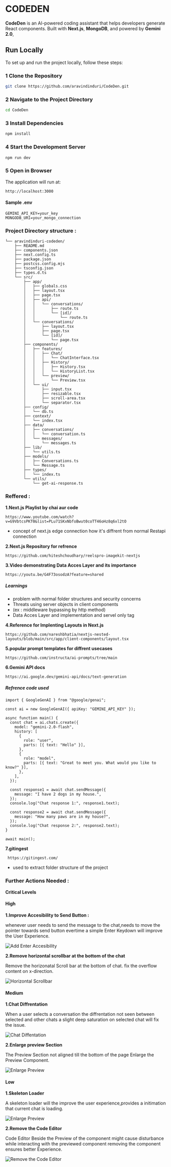 # CODEDEN

**CodeDen** is an AI-powered coding assistant that helps developers generate React components. Built with **Next.js**, **MongoDB**, and powered by **Gemini 2.0**, 

##  Run Locally

To set up and run the project locally, follow these steps:

### 1️ Clone the Repository
```sh
git clone https://github.com/aravindinduri/CodeDen.git
```

### 2️ Navigate to the Project Directory
```sh
cd CodeDen
```

### 3️ Install Dependencies
```sh
npm install
```

### 4️ Start the Development Server
```sh
npm run dev
```

### 5️ Open in Browser  
The application will run at:  
```
http://localhost:3000
```

#### Sample .env
```
GEMINI_API_KEY=your_key
MONGODB_URI=your_mongo_connection
```
### Project Directory structure :
```
└── aravindinduri-codeden/
    ├── README.md
    ├── components.json
    ├── next.config.ts
    ├── package.json
    ├── postcss.config.mjs
    ├── tsconfig.json
    ├── types.d.ts
    └── src/
        ├── app/
        │   ├── globals.css
        │   ├── layout.tsx
        │   ├── page.tsx
        │   ├── api/
        │   │   └── conversations/
        │   │       ├── route.ts
        │   │       └── [id]/
        │   │           └── route.ts
        │   └── conversations/
        │       ├── layout.tsx
        │       ├── page.tsx
        │       └── [id]/
        │           └── page.tsx
        ├── components/
        │   ├── features/
        │   │   ├── Chat/
        │   │   │   └── ChatInterface.tsx
        │   │   ├── History/
        │   │   │   ├── History.tsx
        │   │   │   └── HistoryList.tsx
        │   │   └── preview/
        │   │       └── Preview.tsx
        │   └── ui/
        │       ├── input.tsx
        │       ├── resizable.tsx
        │       ├── scroll-area.tsx
        │       └── separator.tsx
        ├── config/
        │   └── db.ts
        ├── context/
        │   └── index.tsx
        ├── data/
        │   ├── conversations/
        │   │   └── conversation.ts
        │   └── messages/
        │       └── messages.ts
        ├── lib/
        │   └── utils.ts
        ├── models/
        │   ├── Conversations.ts
        │   └── Message.ts
        ├── types/
        │   └── index.ts
        └── utils/
            └── get-ai-response.ts
```

### Reffered :

**1.Next.js Playlist by chai aur code**

```https://www.youtube.com/watch?v=G9VbtcsPKT0&list=PLu71SKxNbfoBwut0coTT46oHz8q6xl2tO```
  
 - concept of next.js edge connection how it's diffrent from normal Restapi connection

**2.Next.js Repository for refrence**


```https://github.com/hiteshchoudhary/reelspro-imagekit-nextjs```

**3.Video demonstrating Data Acces Layer and its importance**

``` https://youtu.be/G4F73osodzA?feature=shared ```

  ##### Learnings
   - problem with normal folder structures and security concerns
   - Threats using server objects in client components
   -  (ex : middleware bypassing by http method)
   - Data Acces Layer and implementation and servel only tag

**4.Reference for Implenting Layouts in Next.js**

``` https://github.com/nareshbhatia/nextjs-nested-layouts/blob/main/src/app/client-components/layout.tsx ```

**5.popular prompt templates for diffrent usecases**

``` https://github.com/instructa/ai-prompts/tree/main ```


**6.Gemini API docs**

``` https://ai.google.dev/gemini-api/docs/text-generation ```

##### Refrence code used

```
import { GoogleGenAI } from "@google/genai";

const ai = new GoogleGenAI({ apiKey: "GEMINI_API_KEY" });

async function main() {
  const chat = ai.chats.create({
    model: "gemini-2.0-flash",
    history: [
      {
        role: "user",
        parts: [{ text: "Hello" }],
      },
      {
        role: "model",
        parts: [{ text: "Great to meet you. What would you like to know?" }],
      },
    ],
  });

  const response1 = await chat.sendMessage({
    message: "I have 2 dogs in my house.",
  });
  console.log("Chat response 1:", response1.text);

  const response2 = await chat.sendMessage({
    message: "How many paws are in my house?",
  });
  console.log("Chat response 2:", response2.text);
}

await main();
```
**7.gitingest**

``` https://gitingest.com/```

- used to extract folder structure of the project

### Further Actions Needed :

**Critical Levels**

#### High
**1.Improve Accesibility to Send Button :** 

   whenever user needs to send the message to the chat,needs to move the pointer towards send button evertime a simple Enter Keydown will improve the User Experience.

   ![Add Enter Accesibility](https://i.ibb.co/6cXbKwkM/Screenshot-from-2025-06-17-11-56-14.png)

**2.Remove horizontal scrollbar at the bottom of the chat**
  
  Remove the horizonatal Scroll bar at the bottom of chat.
  fix the overflow content on x-direction.
  
  ![Horizontal Scrollbar](https://i.ibb.co/bRLqHn1G/Screenshot-from-2025-06-17-11-53-05.png)

#### Medium
   
**1.Chat Diffrentation**

   When a user selects a conversation the diffrentation not seen between selected and other chats a slight deep saturation on selected chat will fix the issue.
    
![Chat Diffentation](https://i.ibb.co/WN6t3CdW/Screenshot-from-2025-06-17-11-58-53.png)

   
**2.Enlarge preview Section**

The Preview Section not aligned till the bottom of the page Enlarge the Preview Component.

![Enlarge Preview](https://i.ibb.co/qLtt5ny5/Screenshot-from-2025-06-17-12-02-45.png)


#### Low

**1.Skeleton Loader**
  
  A skeleton loader will the improve the user experience,provides a initimation that current chat is loading.

  ![Enlarge Preview](https://i.ibb.co/MkF3hbGH/Screenshot-from-2025-06-17-12-04-45.png)


**2.Remove the Code Editor**

Code Editor Beside the Preview of the component might cause disturbance while interacting with the previewed component removing the component ensures better Experience.

  ![Remove the Code Editor](https://i.ibb.co/zVy60b4x/Screenshot-from-2025-06-17-12-06-08.png)

